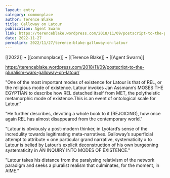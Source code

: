 ```yaml
---
layout: entry
category: commonplace
author: Terence Blake
title: Galloway on Latour
publication: Agent Swarm
link: https://terenceblake.wordpress.com/2018/11/09/postscript-to-the-pluralism-wars-galloway-on-latour/
date: 2022-11-27
permalink: 2022/11/27/terence-blake-galloway-on-latour
---
```


[[2022]] • [[commonplace]] • [[Terence Blake]] • [[Agent Swarm]]

https://terenceblake.wordpress.com/2018/11/09/postscript-to-the-pluralism-wars-galloway-on-latour/

"One of the most important modes of existence for Latour is that of REL, or the religious mode of existence. Latour invokes Jan Assmann’s MOSES THE EGYPTIAN to describe how REL detached itself from MET, the polytheistic metamorphic mode of existence.This is an event of ontological scale for Latour."

"He further describes, devoting a whole book to it (REJOICING), how once again REL has almost disappeared from the contemporary world."

"Latour is obviously a post-modern thinker, in Lyotard’s sense of the incredulity towards legitimating meta-narratives. Galloway’s superficial attempt to attribute « one particular grand narrative, systematicity » to Latour is belied by Latour’s explicit deconstruction of his own burgeoning systematicity in AN INQUIRY INTO MODES OF EXISTENCE."

"Latour takes his distance from the paralysing relativism of the network paradigm and seeks a pluralist realism that culminates, for the moment, in AIME."

